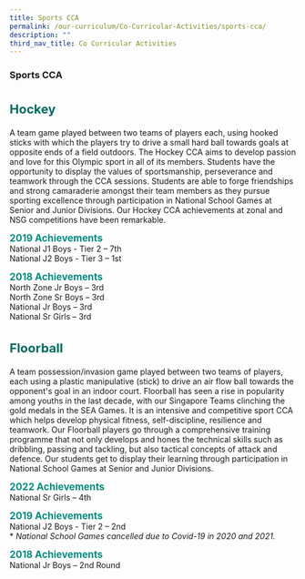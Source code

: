 ```yaml
---
title: Sports CCA
permalink: /our-curriculum/Co-Curricular-Activities/sports-cca/
description: ""
third_nav_title: Co Curricular Activities
---
```

### **Sports CCA**

<b style="color:#016C62; font-size:22px; line-height: 3;">Hockey</b><br>
A team game played between two teams of players each, using hooked sticks with which the players try to drive a small hard ball towards goals at opposite ends of a field outdoors. The Hockey CCA aims to develop passion and love for this Olympic sport in all of its members. Students have the opportunity to display the values of sportsmanship, perseverance and teamwork through the CCA sessions. Students are able to forge friendships and strong camaraderie amongst their team members as they pursue sporting excellence through participation in National School Games at Senior and Junior Divisions. Our Hockey CCA achievements at zonal and NSG competitions have been remarkable.

<b style="color:#038C7F; font-size:17px; ">2019 Achievements</b><br>National J1 Boys - Tier 2 – 7th<br>National J2 Boys - Tier 3 – 1st

<b style="color:#038C7F; font-size:17px; ">2018 Achievements</b><br>North Zone Jr Boys – 3rd<br>
North Zone Sr Boys – 3rd<br>National Jr Boys – 3rd<br>National Sr Girls – 3rd

<b style="color:#016C62; font-size:22px; line-height: 3;">Floorball</b><br>
A team possession/invasion game played between two teams of players, each using a plastic manipulative (stick) to drive an air flow ball towards the opponent's goal in an indoor court. Floorball has seen a rise in popularity among youths in the last decade, with our Singapore Teams clinching the gold medals in the SEA Games. It is an intensive and competitive sport CCA which helps develop physical fitness, self-discipline, resilience and teamwork. Our Floorball players go through a comprehensive training programme that not only develops and hones the technical skills such as dribbling, passing and tackling, but also tactical concepts of attack and defence. Our students get to display their learning through participation in National School Games at Senior and Junior Divisions.

<b style="color:#038C7F; font-size:17px; ">2022 Achievements</b><br>National Sr Girls – 4th

<b style="color:#038C7F; font-size:17px; ">2019 Achievements</b><br>National J2 Boys - Tier 2 – 2nd<br>* <i>National School Games cancelled due to Covid-19 in 2020 and 2021.</i>

<b style="color:#038C7F; font-size:17px; ">2018 Achievements</b><br>National Jr Boys – 2nd Round
